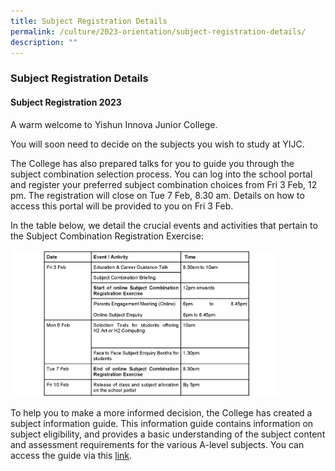 ```yaml
---
title: Subject Registration Details
permalink: /culture/2023-orientation/subject-registration-details/
description: ""
---
```

### **Subject Registration Details**
#### **Subject Registration 2023**
A warm welcome to Yishun Innova Junior College.

You will soon need to decide on the subjects you wish to study at YIJC.&nbsp;

The College has also prepared talks for you to guide you through the subject combination selection process. You can log into the school portal and register your preferred subject combination choices from Fri 3 Feb, 12 pm. The registration will close on Tue 7 Feb, 8.30 am. Details on how to access this portal will be provided to you on Fri 3 Feb.

In the table below, we detail the crucial events and activities that pertain to the Subject Combination Registration Exercise:

<img src="/images/subjectregistration.jpg" style="width:85%">

To help you to make a more informed decision, the College has created a subject information guide. This information guide contains information on subject eligibility, and provides a basic understanding of the subject content and assessment requirements for the various A-level subjects. You can access the guide via this&nbsp;[link](https://for.edu.sg/yijcsubjectinfo).